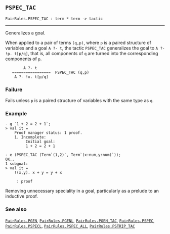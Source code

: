 ## `PSPEC_TAC`

``` hol4
PairRules.PSPEC_TAC : term * term -> tactic
```

------------------------------------------------------------------------

Generalizes a goal.

When applied to a pair of terms `(q,p)`, where `p` is a paired structure
of variables and a goal `A ?- t`, the tactic `PSPEC_TAC` generalizes the
goal to `A ?- !p. t[p/q]`, that is, all components of `q` are turned
into the corresponding components of `p`.

``` hol4
        A ?- t
   =================  PSPEC_TAC (q,p)
    A ?- !x. t[p/q]
```

### Failure

Fails unless `p` is a paired structure of variables with the same type
as `q`.

### Example

``` hol4
- g `1 + 2 = 2 + 1`;
> val it =
    Proof manager status: 1 proof.
    1. Incomplete:
         Initial goal:
         1 + 2 = 2 + 1

- e (PSPEC_TAC (Term`(1,2)`, Term`(x:num,y:num)`));
OK..
1 subgoal:
> val it =
    !(x,y). x + y = y + x

     : proof
```

Removing unnecessary speciality in a goal, particularly as a prelude to
an inductive proof.

### See also

[`PairRules.PGEN`](#PairRules.PGEN),
[`PairRules.PGENL`](#PairRules.PGENL),
[`PairRules.PGEN_TAC`](#PairRules.PGEN_TAC),
[`PairRules.PSPEC`](#PairRules.PSPEC),
[`PairRules.PSPECL`](#PairRules.PSPECL),
[`PairRules.PSPEC_ALL`](#PairRules.PSPEC_ALL),
[`PairRules.PSTRIP_TAC`](#PairRules.PSTRIP_TAC)
